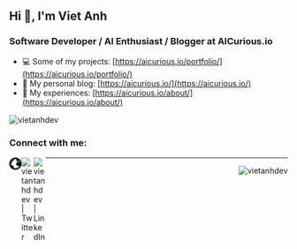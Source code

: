 ## Hi 👋, I'm Viet Anh
### Software Developer / AI Enthusiast / Blogger at AICurious.io

- 💻 Some of my projects: [https://aicurious.io/portfolio/](https://aicurious.io/portfolio/)
- 📝 My personal blog: [https://aicurious.io/](https://aicurious.io/)
- 📄 My experiences: [https://aicurious.io/about/](https://aicurious.io/about/)

<div><img align="center" src="https://github-readme-stats.vercel.app/api?username=vietanhdev&show_icons=true&locale=en" alt="vietanhdev" /></p></div>

### Connect with me:

[<img align="left" alt="aicurious.io" width="22px" src="https://raw.githubusercontent.com/iconic/open-iconic/master/svg/globe.svg" />][website]
[<img align="left" alt="vietanhdev | Twitter" width="22px" src="https://cdn.jsdelivr.net/npm/simple-icons@v3/icons/twitter.svg" />][twitter]
[<img align="left" alt="vietanhdev | LinkedIn" width="22px" src="https://cdn.jsdelivr.net/npm/simple-icons@v3/icons/linkedin.svg" />][linkedin]

---

[website]: https://aicurious.io
[twitter]: https://twitter.com/vietanhdev
[linkedin]: https://linkedin.com/in/vietanhdev

<p align="right"> <img src="https://komarev.com/ghpvc/?username=vietanhdev&label=Profile%20views&color=0e75b6&style=flat" alt="vietanhdev" /> </p>
